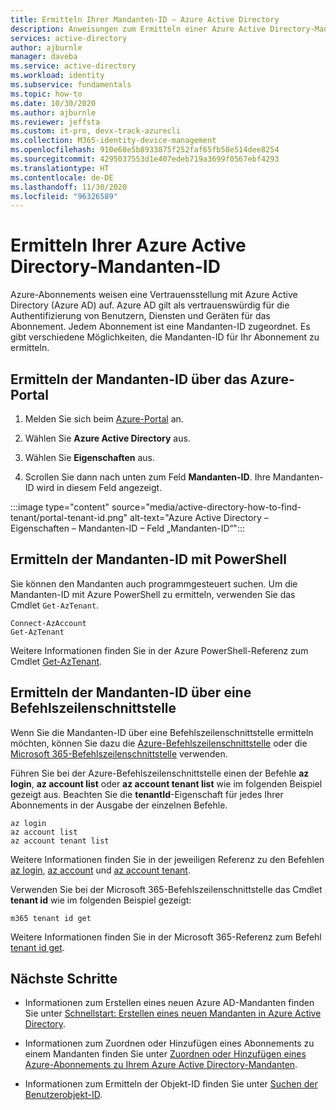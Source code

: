 ```yaml
---
title: Ermitteln Ihrer Mandanten-ID – Azure Active Directory
description: Anweisungen zum Ermitteln einer Azure Active Directory-Mandanten-ID für ein vorhandenes Azure-Abonnement
services: active-directory
author: ajburnle
manager: daveba
ms.service: active-directory
ms.workload: identity
ms.subservice: fundamentals
ms.topic: how-to
ms.date: 10/30/2020
ms.author: ajburnle
ms.reviewer: jeffsta
ms.custom: it-pro, devx-track-azurecli
ms.collection: M365-identity-device-management
ms.openlocfilehash: 910e68e5b8933875f252faf65fb58e514dee8254
ms.sourcegitcommit: 4295037553d1e407edeb719a3699f0567ebf4293
ms.translationtype: HT
ms.contentlocale: de-DE
ms.lasthandoff: 11/30/2020
ms.locfileid: "96326589"
---
```

# <a name="how-to-find-your-azure-active-directory-tenant-id"></a>Ermitteln Ihrer Azure Active Directory-Mandanten-ID

Azure-Abonnements weisen eine Vertrauensstellung mit Azure Active Directory (Azure AD) auf. Azure AD gilt als vertrauenswürdig für die Authentifizierung von Benutzern, Diensten und Geräten für das Abonnement. Jedem Abonnement ist eine Mandanten-ID zugeordnet. Es gibt verschiedene Möglichkeiten, die Mandanten-ID für Ihr Abonnement zu ermitteln.

## <a name="find-tenant-id-through-the-azure-portal"></a>Ermitteln der Mandanten-ID über das Azure-Portal

1. Melden Sie sich beim [Azure-Portal](https://portal.azure.com) an.
 
1. Wählen Sie **Azure Active Directory** aus.

1. Wählen Sie **Eigenschaften** aus.

1. Scrollen Sie dann nach unten zum Feld **Mandanten-ID**. Ihre Mandanten-ID wird in diesem Feld angezeigt.

:::image type="content" source="media/active-directory-how-to-find-tenant/portal-tenant-id.png" alt-text="Azure Active Directory – Eigenschaften – Mandanten-ID – Feld „Mandanten-ID“":::

## <a name="find-tenant-id-with-powershell"></a>Ermitteln der Mandanten-ID mit PowerShell

Sie können den Mandanten auch programmgesteuert suchen. Um die Mandanten-ID mit Azure PowerShell zu ermitteln, verwenden Sie das Cmdlet `Get-AzTenant`.

```azurepowershell-interactive
Connect-AzAccount
Get-AzTenant
```
   
Weitere Informationen finden Sie in der Azure PowerShell-Referenz zum Cmdlet [Get-AzTenant](/powershell/module/az.accounts/get-aztenant).


## <a name="find-tenant-id-with-cli"></a>Ermitteln der Mandanten-ID über eine Befehlszeilenschnittstelle
Wenn Sie die Mandanten-ID über eine Befehlszeilenschnittstelle ermitteln möchten, können Sie dazu die [Azure-Befehlszeilenschnittstelle](/cli/azure/install-azure-cli) oder die [Microsoft 365-Befehlszeilenschnittstelle](https://pnp.github.io/cli-microsoft365/) verwenden. 

Führen Sie bei der Azure-Befehlszeilenschnittstelle einen der Befehle **az login**, **az account list** oder **az account tenant list** wie im folgenden Beispiel gezeigt aus. Beachten Sie die **tenantId**-Eigenschaft für jedes Ihrer Abonnements in der Ausgabe der einzelnen Befehle.

```azurecli-interactive
az login
az account list
az account tenant list
```

Weitere Informationen finden Sie in der jeweiligen Referenz zu den Befehlen [az login](/cli/azure/reference-index#az_login), [az account](/cli/azure/ext/account/account) und [az account tenant](/cli/azure/ext/account/account/tenant).


Verwenden Sie bei der Microsoft 365-Befehlszeilenschnittstelle das Cmdlet **tenant id** wie im folgenden Beispiel gezeigt:
 
```cli
m365 tenant id get
```

Weitere Informationen finden Sie in der Microsoft 365-Referenz zum Befehl [tenant id get](https://pnp.github.io/cli-microsoft365/cmd/tenant/id/id-get/).


## <a name="next-steps"></a>Nächste Schritte

- Informationen zum Erstellen eines neuen Azure AD-Mandanten finden Sie unter [Schnellstart: Erstellen eines neuen Mandanten in Azure Active Directory](active-directory-access-create-new-tenant.md).

- Informationen zum Zuordnen oder Hinzufügen eines Abonnements zu einem Mandanten finden Sie unter [Zuordnen oder Hinzufügen eines Azure-Abonnements zu Ihrem Azure Active Directory-Mandanten](active-directory-how-subscriptions-associated-directory.md).

- Informationen zum Ermitteln der Objekt-ID finden Sie unter [Suchen der Benutzerobjekt-ID](/partner-center/find-ids-and-domain-names#find-the-user-object-id).